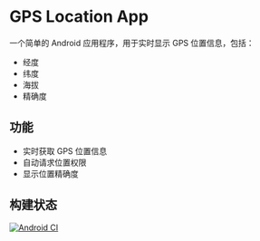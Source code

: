 # GPS Location App

一个简单的 Android 应用程序，用于实时显示 GPS 位置信息，包括：
- 经度
- 纬度
- 海拔
- 精确度

## 功能
- 实时获取 GPS 位置信息
- 自动请求位置权限
- 显示位置精确度

## 构建状态
[![Android CI](https://github.com/[你的用户名]/[仓库名]/actions/workflows/android.yml/badge.svg)](https://github.com/[你的用户名]/[仓库名]/actions/workflows/android.yml)
